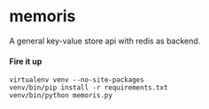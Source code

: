 # memoris
A general key-value store api with redis as backend. 

#### Fire it up
    virtualenv venv --no-site-packages
    venv/bin/pip install -r requirements.txt
    venv/bin/python memoris.py

